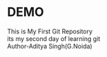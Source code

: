 # DEMO
This is My First Git Repository
<br>
its my second day of learning git 
<br>
Author-Aditya Singh(G.Noida)
